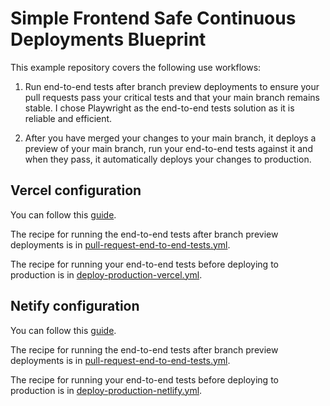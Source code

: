 # Simple Frontend Safe Continuous Deployments Blueprint

This example repository covers the following use workflows:

1. Run end-to-end tests after branch preview deployments to ensure your pull requests pass your critical tests and that your main branch remains stable. I chose Playwright as the end-to-end tests solution as it is reliable and efficient.

2. After you have merged your changes to your main branch, it deploys a preview of your main branch, run your end-to-end tests against it and when they pass, it automatically deploys your changes to production.

## Vercel configuration

You can follow this [guide](https://www.simplefrontend.dev/guides/how-to-deploy-safely-with-vercel/).

The recipe for running the end-to-end tests after branch preview deployments is in [pull-request-end-to-end-tests.yml](./.github/workflows//pull-request-end-to-end-tests.yml).

The recipe for running your end-to-end tests before deploying to production is in [deploy-production-vercel.yml](./.github/workflows/deploy-production-vercel.yml).

## Netify configuration

You can follow this [guide](https://www.simplefrontend.dev/guides/how-to-deploy-safely-with-netlify/).

The recipe for running the end-to-end tests after branch preview deployments is in [pull-request-end-to-end-tests.yml](./.github/workflows//pull-request-end-to-end-tests.yml).

The recipe for running your end-to-end tests before deploying to production is in [deploy-production-netlify.yml](./.github/workflows/deploy-production-netlify.yml).
